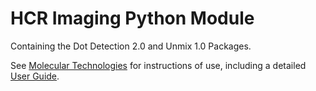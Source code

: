 # HCR Imaging Python Module

Containing the Dot Detection 2.0 and Unmix 1.0 Packages.

See [Molecular Technologies]([mt.org](https://www.moleculartechnologies.org/)) for instructions of use, including a detailed [User Guide](https://www.moleculartechnologies.org/).
